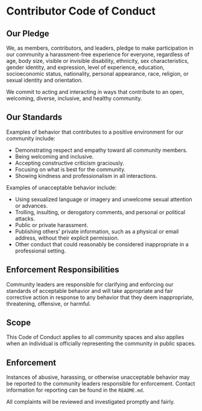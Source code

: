 # Contributor Code of Conduct

## Our Pledge

We, as members, contributors, and leaders, pledge to make participation in our community a harassment-free experience for everyone, regardless of age, body size, visible or invisible disability, ethnicity, sex characteristics, gender identity, and expression, level of experience, education, socioeconomic status, nationality, personal appearance, race, religion, or sexual identity and orientation.

We commit to acting and interacting in ways that contribute to an open, welcoming, diverse, inclusive, and healthy community.

## Our Standards

Examples of behavior that contributes to a positive environment for our community include:

- Demonstrating respect and empathy toward all community members.
- Being welcoming and inclusive.
- Accepting constructive criticism graciously.
- Focusing on what is best for the community.
- Showing kindness and professionalism in all interactions.

Examples of unacceptable behavior include:

- Using sexualized language or imagery and unwelcome sexual attention or advances.
- Trolling, insulting, or derogatory comments, and personal or political attacks.
- Public or private harassment.
- Publishing others' private information, such as a physical or email address, without their explicit permission.
- Other conduct that could reasonably be considered inappropriate in a professional setting.

## Enforcement Responsibilities

Community leaders are responsible for clarifying and enforcing our standards of acceptable behavior and will take appropriate and fair corrective action in response to any behavior that they deem inappropriate, threatening, offensive, or harmful.

## Scope

This Code of Conduct applies to all community spaces and also applies when an individual is officially representing the community in public spaces.

## Enforcement

Instances of abusive, harassing, or otherwise unacceptable behavior may be reported to the community leaders responsible for enforcement. Contact information for reporting can be found in the `README.md`.

All complaints will be reviewed and investigated promptly and fairly.
